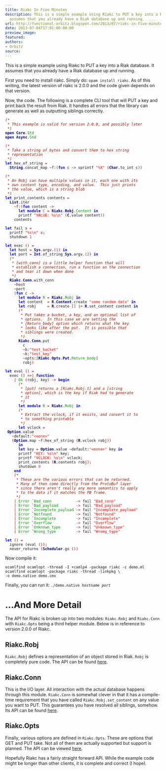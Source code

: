 ```yaml
---
title: Riakc In Five Minutes
description: This is a simple example using Riakc to PUT a key into a Riak database.  It
  assumes that you already have a Riak database up and running.  ...
url: http://functional-orbitz.blogspot.com/2013/07/riakc-in-five-minutes.html
date: 2013-07-04T17:01:00-00:00
preview_image:
featured:
authors:
- Orbitz
source:
---
```


<p>
This is a simple example using Riakc to PUT a key into a Riak database.  It assumes that you already have a Riak database up and running.
</p>

<p>
First you need to install riakc.  Simply do: <code>opam install riakc</code>.  As of this writing, the latest version of riakc is 2.0.0 and the code given depends on that version.
</p>

<p>
Now, the code.  The following is a complete CLI tool that will PUT a key and print back the result from Riak.  It handles all errors that the library can generate as well as outputting siblings correctly.
</p>

<pre><code><i><font color="#9A1900">(*</font></i>
<i><font color="#9A1900"> * This example is valid for version 2.0.0, and possibly later</font></i>
<i><font color="#9A1900"> *)</font></i>
<b><font color="#000080">open</font></b> <b><font color="#000080">Core</font></b><font color="#990000">.</font><font color="#009900">Std</font>
<b><font color="#000080">open</font></b> <b><font color="#000080">Async</font></b><font color="#990000">.</font><font color="#009900">Std</font>

<i><font color="#9A1900">(*</font></i>
<i><font color="#9A1900"> * Take a string of bytes and convert them to hex string</font></i>
<i><font color="#9A1900"> * representation</font></i>
<i><font color="#9A1900"> *)</font></i>
<b><font color="#0000FF">let</font></b> hex_of_string <font color="#990000">=</font>
  <b><font color="#000080">String</font></b><font color="#990000">.</font>concat_map <font color="#990000">~</font>f<font color="#990000">:(</font><b><font color="#0000FF">fun</font></b> c <font color="#990000">-&gt;</font> sprintf <font color="#FF0000">&quot;%X&quot;</font> <font color="#990000">(</font><b><font color="#000080">Char</font></b><font color="#990000">.</font>to_int c<font color="#990000">))</font>

<i><font color="#9A1900">(*</font></i>
<i><font color="#9A1900"> * An Robj can have multiple values in it, each one with its</font></i>
<i><font color="#9A1900"> * own content type, encoding, and value.  This just prints</font></i>
<i><font color="#9A1900"> * the value, which is a string blob</font></i>
<i><font color="#9A1900"> *)</font></i>
<b><font color="#0000FF">let</font></b> print_contents contents <font color="#990000">=</font>
  <b><font color="#000080">List</font></b><font color="#990000">.</font>iter
    <font color="#990000">~</font>f<font color="#990000">:(</font><b><font color="#0000FF">fun</font></b> content <font color="#990000">-&gt;</font>
      <b><font color="#0000FF">let</font></b> <b><font color="#0000FF">module</font></b> <font color="#009900">C</font> <font color="#990000">=</font> <b><font color="#000080">Riakc</font></b><font color="#990000">.</font><b><font color="#000080">Robj</font></b><font color="#990000">.</font><font color="#009900">Content</font> <b><font color="#0000FF">in</font></b>
      printf <font color="#FF0000">&quot;VALUE: %s\n&quot;</font> <font color="#990000">(</font><b><font color="#000080">C</font></b><font color="#990000">.</font>value content<font color="#990000">))</font>
    contents

<b><font color="#0000FF">let</font></b> fail s <font color="#990000">=</font>
  printf <font color="#FF0000">&quot;%s\n&quot;</font> s<font color="#990000">;</font>
  shutdown <font color="#993399">1</font>

<b><font color="#0000FF">let</font></b> exec <font color="#990000">()</font> <font color="#990000">=</font>
  <b><font color="#0000FF">let</font></b> host <font color="#990000">=</font> <b><font color="#000080">Sys</font></b><font color="#990000">.</font>argv<font color="#990000">.(</font><font color="#993399">1</font><font color="#990000">)</font> <b><font color="#0000FF">in</font></b>
  <b><font color="#0000FF">let</font></b> port <font color="#990000">=</font> <b><font color="#000080">Int</font></b><font color="#990000">.</font>of_string <b><font color="#000080">Sys</font></b><font color="#990000">.</font>argv<font color="#990000">.(</font><font color="#993399">2</font><font color="#990000">)</font> <b><font color="#0000FF">in</font></b>
  <i><font color="#9A1900">(*</font></i>
<i><font color="#9A1900">   * [with_conn] is a little helper function that will</font></i>
<i><font color="#9A1900">   * establish a connection, run a function on the connection</font></i>
<i><font color="#9A1900">   * and tear it down when done</font></i>
<i><font color="#9A1900">   *)</font></i>
  <b><font color="#000080">Riakc</font></b><font color="#990000">.</font><b><font color="#000080">Conn</font></b><font color="#990000">.</font>with_conn
    <font color="#990000">~</font>host
    <font color="#990000">~</font>port
    <font color="#990000">(</font><b><font color="#0000FF">fun</font></b> c <font color="#990000">-&gt;</font>
      <b><font color="#0000FF">let</font></b> <b><font color="#0000FF">module</font></b> <font color="#009900">R</font> <font color="#990000">=</font> <b><font color="#000080">Riakc</font></b><font color="#990000">.</font><font color="#009900">Robj</font> <b><font color="#0000FF">in</font></b>
      <b><font color="#0000FF">let</font></b> content  <font color="#990000">=</font> <b><font color="#000080">R</font></b><font color="#990000">.</font><b><font color="#000080">Content</font></b><font color="#990000">.</font>create <font color="#FF0000">&quot;some random data&quot;</font> <b><font color="#0000FF">in</font></b>
      <b><font color="#0000FF">let</font></b> robj     <font color="#990000">=</font> <b><font color="#000080">R</font></b><font color="#990000">.</font>create <font color="#990000">[]</font> <font color="#990000">|&gt;</font> <b><font color="#000080">R</font></b><font color="#990000">.</font>set_content content <b><font color="#0000FF">in</font></b>
      <i><font color="#9A1900">(*</font></i>
<i><font color="#9A1900">       * Put takes a bucket, a key, and an optional list of</font></i>
<i><font color="#9A1900">       * options.  In this case we are setting the</font></i>
<i><font color="#9A1900">       * [Return_body] option which returns what the key</font></i>
<i><font color="#9A1900">       * looks like after the put.  It is possible that</font></i>
<i><font color="#9A1900">       * siblings were created.</font></i>
<i><font color="#9A1900">       *)</font></i>
      <b><font color="#000080">Riakc</font></b><font color="#990000">.</font><b><font color="#000080">Conn</font></b><font color="#990000">.</font>put
        c
        <font color="#990000">~</font>b<font color="#990000">:</font><font color="#FF0000">&quot;test_bucket&quot;</font>
        <font color="#990000">~</font>k<font color="#990000">:</font><font color="#FF0000">&quot;test_key&quot;</font>
        <font color="#990000">~</font>opts<font color="#990000">:[</font><b><font color="#000080">Riakc</font></b><font color="#990000">.</font><b><font color="#000080">Opts</font></b><font color="#990000">.</font><b><font color="#000080">Put</font></b><font color="#990000">.</font><font color="#009900">Return_body</font><font color="#990000">]</font>
        robj<font color="#990000">)</font>

<b><font color="#0000FF">let</font></b> eval <font color="#990000">()</font> <font color="#990000">=</font>
  exec <font color="#990000">()</font> <font color="#990000">&gt;&gt;|</font> <b><font color="#0000FF">function</font></b>
    <font color="#990000">|</font> <font color="#009900">Ok</font> <font color="#990000">(</font>robj<font color="#990000">,</font> key<font color="#990000">)</font> <font color="#990000">-&gt;</font> <b><font color="#0000FF">begin</font></b>
      <i><font color="#9A1900">(*</font></i>
<i><font color="#9A1900">       * [put] returns a [Riakc.Robj.t] and a [string</font></i>
<i><font color="#9A1900">       * option], which is the key if Riak had to generate</font></i>
<i><font color="#9A1900">       * it</font></i>
<i><font color="#9A1900">       *)</font></i>
      <b><font color="#0000FF">let</font></b> <b><font color="#0000FF">module</font></b> <font color="#009900">R</font> <font color="#990000">=</font> <b><font color="#000080">Riakc</font></b><font color="#990000">.</font><font color="#009900">Robj</font> <b><font color="#0000FF">in</font></b>
      <i><font color="#9A1900">(*</font></i>
<i><font color="#9A1900">       * Extract the vclock, if it exists, and convert it to</font></i>
<i><font color="#9A1900">       * to something printable</font></i>
<i><font color="#9A1900">       *)</font></i>
      <b><font color="#0000FF">let</font></b> vclock <font color="#990000">=</font>
 <b><font color="#000080">Option</font></b><font color="#990000">.</font>value
   <font color="#990000">~</font>default<font color="#990000">:</font><font color="#FF0000">&quot;&lt;none&gt;&quot;</font>
   <font color="#990000">(</font><b><font color="#000080">Option</font></b><font color="#990000">.</font>map <font color="#990000">~</font>f<font color="#990000">:</font>hex_of_string <font color="#990000">(</font><b><font color="#000080">R</font></b><font color="#990000">.</font>vclock robj<font color="#990000">))</font>
      <b><font color="#0000FF">in</font></b>
      <b><font color="#0000FF">let</font></b> key <font color="#990000">=</font> <b><font color="#000080">Option</font></b><font color="#990000">.</font>value <font color="#990000">~</font>default<font color="#990000">:</font><font color="#FF0000">&quot;&lt;none&gt;&quot;</font> key <b><font color="#0000FF">in</font></b>
      printf <font color="#FF0000">&quot;KEY: %s\n&quot;</font> key<font color="#990000">;</font>
      printf <font color="#FF0000">&quot;VCLOCK: %s\n&quot;</font> vclock<font color="#990000">;</font>
      print_contents <font color="#990000">(</font><b><font color="#000080">R</font></b><font color="#990000">.</font>contents robj<font color="#990000">);</font>
      shutdown <font color="#993399">0</font>
    <b><font color="#0000FF">end</font></b>
    <i><font color="#9A1900">(*</font></i>
<i><font color="#9A1900">     * These are the various errors that can be returned.</font></i>
<i><font color="#9A1900">     * Many of then come directly from the ProtoBuf layer</font></i>
<i><font color="#9A1900">     * since there aren't really any more semantics to apply</font></i>
<i><font color="#9A1900">     * to the data if it matches the PB frame.</font></i>
<i><font color="#9A1900">     *)</font></i>
    <font color="#990000">|</font> <font color="#009900">Error</font> `<font color="#009900">Bad_conn</font>           <font color="#990000">-&gt;</font> fail <font color="#FF0000">&quot;Bad_conn&quot;</font>
    <font color="#990000">|</font> <font color="#009900">Error</font> `<font color="#009900">Bad_payload</font>        <font color="#990000">-&gt;</font> fail <font color="#FF0000">&quot;Bad_payload&quot;</font>
    <font color="#990000">|</font> <font color="#009900">Error</font> `<font color="#009900">Incomplete_payload</font> <font color="#990000">-&gt;</font> fail <font color="#FF0000">&quot;Incomplete_payload&quot;</font>
    <font color="#990000">|</font> <font color="#009900">Error</font> `<font color="#009900">Notfound</font>           <font color="#990000">-&gt;</font> fail <font color="#FF0000">&quot;Notfound&quot;</font>
    <font color="#990000">|</font> <font color="#009900">Error</font> `<font color="#009900">Incomplete</font>         <font color="#990000">-&gt;</font> fail <font color="#FF0000">&quot;Incomplete&quot;</font>
    <font color="#990000">|</font> <font color="#009900">Error</font> `<font color="#009900">Overflow</font>           <font color="#990000">-&gt;</font> fail <font color="#FF0000">&quot;Overflow&quot;</font>
    <font color="#990000">|</font> <font color="#009900">Error</font> `<font color="#009900">Unknown_type</font>       <font color="#990000">-&gt;</font> fail <font color="#FF0000">&quot;Unknown_type&quot;</font>
    <font color="#990000">|</font> <font color="#009900">Error</font> `<font color="#009900">Wrong_type</font>         <font color="#990000">-&gt;</font> fail <font color="#FF0000">&quot;Wrong_type&quot;</font>

<b><font color="#0000FF">let</font></b> <font color="#990000">()</font> <font color="#990000">=</font>
  ignore <font color="#990000">(</font>eval <font color="#990000">());</font>
  never_returns <font color="#990000">(</font><b><font color="#000080">Scheduler</font></b><font color="#990000">.</font>go <font color="#990000">())</font>
</code></pre>


<p>
Now compile it:
</p>

<pre><code>ocamlfind ocamlopt -thread -I +camlp4 -package riakc -c demo.ml
ocamlfind ocamlopt -package riakc -thread -linkpkg \
-o demo.native demo.cmx
</code></pre>

<p>
Finally, you can run it: <code>./demo.native <i>hostname</i> <i>port</i></code>
</p>

<h1>...And More Detail</h1>
<p>
The API for Riakc is broken up into two modules: <code>Riakc.Robj</code> and <code>Riakc.Conn</code> with <code>Riakc.Opts</code> being a third helper module.  Below is in reference to version 2.0.0 of Riakc.
</p>

<h2>Riakc.Robj</h2>
<p>
<code>Riakc.Robj</code> defines a representation of an object stored in Riak.  <code>Robj</code> is completely pure code.  The API can be found <a href="https://github.com/orbitz/ocaml-riakc/blob/2.0.0/lib/riakc/robj.mli">here</a>.
</p>

<h2>Riakc.Conn</h2>
<p>
This is the I/O layer.  All interaction with the actual database happens through this module.  <code>Riakc.Conn</code> is somewhat clever in that it has a compile-time requirement that you have called <code>Riakc.Robj.set_content</code> on any value you want to PUT.  This guarantees you have resolved all siblings, somehow.  Its API can be found <a href="https://github.com/orbitz/ocaml-riakc/blob/2.0.0/lib/riakc/conn.mli">here</a>.
</p>

<h2>Riakc.Opts</h2>
<p>
Finally, various options are defined in <code>Riakc.Opts</code>.  These are options that GET and PUT take.  Not all of them are actually supported but support is planned.  The API can be viewed <a href="https://github.com/orbitz/ocaml-riakc/blob/2.0.0/lib/riakc/opts.mli">here</a>.
</p>

<p>
Hopefully Riakc has a fairly straight forward API.  While the example code might be longer than other clients, it is complete and correct (I hope).
</p>
